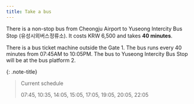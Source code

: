 ```yaml
---
title: Take a bus
---
```


There is a non-stop bus from Cheongju Airport to Yuseong Intercity Bus Stop (유성시외버스정류소). It costs KRW 6,500 and takes **40 minutes**.

There is a bus ticket machine outside the Gate 1.
The bus runs every 40 minutes from 07:45AM to 10:05PM.
The bus to Yuseong Intercity Bus Stop will be at the bus platform 2.

{: .note-title}
> Current schedule
>
> 07:45, 10:35, 14:05, 15:05, 17:05, 19:05, 20:05, 22:05

